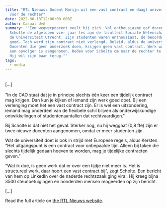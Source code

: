```yaml
---
title: "RTL Nieuws: Docent Marijn wil een vast contract en daagt universiteit
  voor de rechter"
date: 2022-06-18T12:06:00.000Z
author: Casual UvA
summary: '"Een wegwerpdocent voelt hij zich. Vol enthousiasme gaf docent Marijn
  Scholte de afgelopen vier jaar les aan de faculteit Sociale Wetenschappen van
  de Universiteit Utrecht. Zijn studenten waren enthousiast, de beoordelingen
  goed. Toch werd zijn contract niet verlengd. Beleid, aldus de universiteit.
  Docenten die geen onderzoek doen, krijgen geen vast contract. Werk was er wel,
  een opvolger is aangenomen. Reden voor Scholte om naar de rechter te stappen.
  Hij wil zijn baan terug."'
tags:
  - media
---
```

\
\[...]\
\
"In de CAO staat dat je in principe slechts één keer een tijdelijk contract mag krijgen. Dan kun je kijken of iemand zijn werk goed doet. Bij een verlenging moet het een vast contract zijn. Er is wel een uitzondering, iemand mag onderdeel van de flexibele schil blijven als onderwijskundige ontwikkelingen of studentenaantallen dat rechtvaardigen."

Bij Scholte is dat niet het geval. Sterker nog, nu hij weggaat (0,8 fte) zijn er twee nieuwe docenten aangenomen, omdat er meer studenten zijn.

Wat de universiteit doet is ook in strijd met Europese regels, aldus Kersten. "Het uitgangspunt is een contract voor onbepaalde tijd. Alleen bij taken die slechts tijdelijk gedaan hoeven te worden, mag je tijdelijke contracten geven."

"Wat ik doe, is geen werk dat er over een tijdje niet meer is. Het is structureel werk, daar hoort een vast contract bij", zegt Scholte. Een bericht van hem op LinkedIn over de naderde rechtszaak ging viral. Hij kreeg bijna 3500 steunbetuigingen en honderden mensen reageerden op zijn bericht.

\[...]

Read the full article on [the RTL Nieuws website](https://www.rtlnieuws.nl/economie/life/artikel/5315746/ontslag-tijdelijk-contract-docent-universiteit-marijn-scholte).